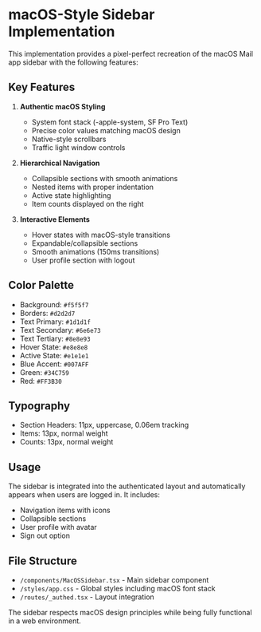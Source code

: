 # macOS-Style Sidebar Implementation

This implementation provides a pixel-perfect recreation of the macOS Mail app sidebar with the following features:

## Key Features

1. **Authentic macOS Styling**
   - System font stack (-apple-system, SF Pro Text)
   - Precise color values matching macOS design
   - Native-style scrollbars
   - Traffic light window controls

2. **Hierarchical Navigation**
   - Collapsible sections with smooth animations
   - Nested items with proper indentation
   - Active state highlighting
   - Item counts displayed on the right

3. **Interactive Elements**
   - Hover states with macOS-style transitions
   - Expandable/collapsible sections
   - Smooth animations (150ms transitions)
   - User profile section with logout

## Color Palette

- Background: `#f5f5f7`
- Borders: `#d2d2d7`
- Text Primary: `#1d1d1f`
- Text Secondary: `#6e6e73`
- Text Tertiary: `#8e8e93`
- Hover State: `#e8e8e8`
- Active State: `#e1e1e1`
- Blue Accent: `#007AFF`
- Green: `#34C759`
- Red: `#FF3B30`

## Typography

- Section Headers: 11px, uppercase, 0.06em tracking
- Items: 13px, normal weight
- Counts: 13px, normal weight

## Usage

The sidebar is integrated into the authenticated layout and automatically appears when users are logged in. It includes:

- Navigation items with icons
- Collapsible sections
- User profile with avatar
- Sign out option

## File Structure

- `/components/MacOSSidebar.tsx` - Main sidebar component
- `/styles/app.css` - Global styles including macOS font stack
- `/routes/_authed.tsx` - Layout integration

The sidebar respects macOS design principles while being fully functional in a web environment.